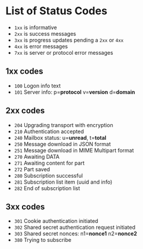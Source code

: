 # List of Status Codes

 * `1xx` is informative
 * `2xx` is success messages
 * `3xx` is progress updates pending a `2xx` or `4xx`
 * `4xx` is error messages
 * `7xx` is server or protocol error messages

## 1xx codes

 * `100` Logon info text
 * `101` Server info: p=**protocol** v=**version** d=**domain**

## 2xx codes

 * `204` Upgrading transport with encryption
 * `210` Authentication accepted
 * `240` Mailbox status: u=**unread**, t=**total**
 * `250` Message download in JSON format
 * `251` Message download in MIME Multipart format
 * `270` Awaiting DATA
 * `271` Awaiting content for part
 * `272` Part saved
 * `280` Subscription successful
 * `281` Subscription list item (uuid and info)
 * `282` End of subscription list

## 3xx codes

 * `301` Cookie authentication initiated
 * `302` Shared secret authentication request initiated
 * `303` Shared secret nonces: n1=**nonce1** n2=**nonce2**
 * `380` Trying to subscribe

